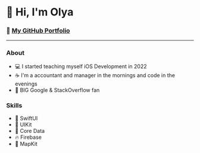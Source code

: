 # 👋 Hi, I'm Olya

### 💼 **[My GitHub Portfolio](https://github.com/bolyaolya/iOS_developer_portfolio)**

---

### About
- 💻 I started teaching myself iOS Development in 2022
- ☕️ I'm a accountant and manager in the mornings and code in the evenings
- 🫶 BIG Google & StackOverflow fan 

 ### Skills
- 🎨 SwiftUI
- 📲 UIKit
- 💽 Core Data
- 🔥 Firebase
- 📍 MapKit
